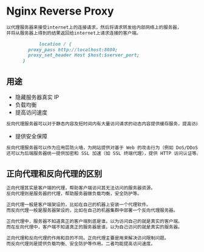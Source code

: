 # Nginx Reverse Proxy
```md
以代理服务器来接受internet上的连接请求，然后将请求转发给内部网络上的服务器，
并将从服务器上得到的结果返回给internet上请求连接的客户端。
```
```md
			location / {
        proxy_pass http://localhost:8080;
      	proxy_set_header Host $host:$server_port;
      }
```


## 用途
* 隐藏服务器真实 IP
* 负载均衡
* 提高访问速度
```md
反向代理服务器可以对于静态内容及短时间内有大量访问请求的动态内容提供缓存服务，提高访问速度
```
* 提供安全保障
```md
反向代理服务器可以作为应用层防火墙，为网站提供对基于 Web 的攻击行为（例如 DoS/DDoS）的防护，更容易排查恶意软件等。
还可以为后端服务器统一提供加密和 SSL 加速（如 SSL 终端代理），提供 HTTP 访问认证等。
```

## 正向代理和反向代理的区别
```md
正向代理其实是客户端的代理，帮助客户端访问其无法访问的服务器资源。
反向代理则是服务器的代理，帮助服务器做负载均衡，安全防护等。
```
```md
正向代理一般是客户端架设的，比如在自己的机器上安装一个代理软件。
而反向代理一般是服务器架设的，比如在自己的机器集群中部署一个反向代理服务器。
```
```md
正向代理中，服务器不知道真正的客户端到底是谁，以为访问自己的就是真实的客户端。
而在反向代理中，客户端不知道真正的服务器是谁，以为自己访问的就是真实的服务器。
```
```md
正向代理和反向代理的作用和目的不同。正向代理主要是用来解决访问限制问题。
而反向代理则是提供负载均衡、安全防护等作用。二者均能提高访问速度。
```